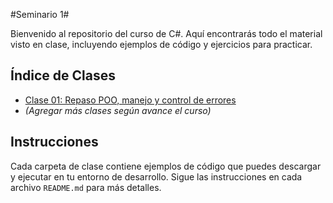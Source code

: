 #Seminario 1#

Bienvenido al repositorio del curso de C#. Aquí encontrarás todo el material visto en clase, incluyendo ejemplos de código y ejercicios para practicar.

## Índice de Clases
- [Clase 01: Repaso POO, manejo y control de errores](/Clase_01)
- *(Agregar más clases según avance el curso)*

## Instrucciones
Cada carpeta de clase contiene ejemplos de código que puedes descargar y ejecutar en tu entorno de desarrollo. Sigue las instrucciones en cada archivo `README.md` para más detalles.

